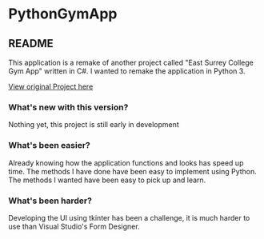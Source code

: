 
# PythonGymApp
## README
This application is a remake of another project called "East Surrey College Gym App" written in C#. I wanted to remake the application in Python 3.

[View original Project here](https://github.com/lovelyleon/East-Surrey-College-Gym-App)

### What's new with this version?
Nothing yet, this project is still early in development
### What's been easier?
Already knowing how the application functions and looks has speed up time.
The methods I have done have been easy to implement using Python.
The methods I wanted have been easy to pick up and learn.
### What's been harder?
Developing the UI using tkinter has been a challenge, it is much harder to use than Visual Studio's Form Designer.
